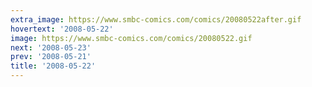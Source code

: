 ```yaml
---
extra_image: https://www.smbc-comics.com/comics/20080522after.gif
hovertext: '2008-05-22'
image: https://www.smbc-comics.com/comics/20080522.gif
next: '2008-05-23'
prev: '2008-05-21'
title: '2008-05-22'
---
```

